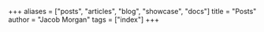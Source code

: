 +++
aliases = ["posts", "articles", "blog", "showcase", "docs"]
title = "Posts"
author = "Jacob Morgan"
tags = ["index"]
+++
